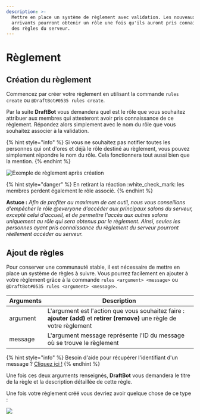 ```yaml
---
description: >-
  Mettre en place un système de règlement avec validation. Les nouveaux
  arrivants pourront obtenir un rôle une fois qu'ils auront pris connaissance
  des règles du serveur.
---
```


# Règlement

## Création du règlement

Commencez par créer votre règlement en utilisant la commande `rules create` ou `@DraftBot#0535 rules create`.

Par la suite **DraftBot** vous demandera quel est le rôle que vous souhaitez attribuer aux membres qui attesteront avoir pris connaissance de ce règlement. Répondez alors simplement avec le nom du rôle que vous souhaitez associer à la validation.

{% hint style="info" %}
Si vous ne souhaitez pas notifier toutes les personnes qui ont d'ores et déjà le rôle destiné au règlement, vous pouvez simplement répondre le nom du rôle. Cela fonctionnera tout aussi bien que la mention.
{% endhint %}

![Exemple de règlement après création](https://raw.githubusercontent.com/DraftBot/Documentation/8fcb724f18dad6c490ae316c6a61ceeee1f1dd94/.gitbook/assets/reglement.png)

{% hint style="danger" %}
En retirant la réaction :white\_check\_mark: les membres perdent également le rôle associé.
{% endhint %}

**Astuce :** _Afin de profiter au maximum de cet outil, nous vous conseillons d'empêcher le rôle @everyone d'accéder aux principaux salons du serveur, excepté celui d'accueil, et de permettre l'accès aux autres salons uniquement au rôle qui sera obtenus par le règlement. Ainsi, seules les personnes ayant pris connaissance du règlement du serveur pourront réellement accéder au serveur._&#x20;

## Ajout de règles

Pour conserver une communauté stable, il est nécessaire de mettre en place un système de règles à suivre. Vous pourrez facilement en ajouter à votre règlement grâce à la commande `rules <argument> <message>` ou `@DraftBot#0535 rules <argument> <message>`.

| Arguments | Description                                                                                                               |
| --------- | ------------------------------------------------------------------------------------------------------------------------- |
| argument  | L'argument est l'action que vous souhaitez faire : **ajouter (add)** et **retirer (remove)** une règle de votre règlement |
| message   | L'argument message représente l'ID du message où se trouve le règlement                                                   |

{% hint style="info" %}
Besoin d'aide pour récupérer l'identifiant d'un message ? [Cliquez ici !](../../autres/recuperer-un-identifiant.md#message)
{% endhint %}

Une fois ces deux arguments renseignés, **DraftBot** vous demandera le titre de la règle et la description détaillée de cette règle.&#x20;

Une fois votre règlement créé vous devriez avoir quelque chose de ce type :

![](https://raw.githubusercontent.com/DraftBot/Documentation/8fcb724f18dad6c490ae316c6a61ceeee1f1dd94/.gitbook/assets/rules.png)
